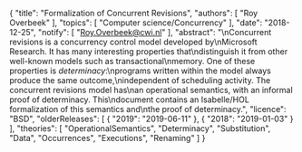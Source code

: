 {
    "title": "Formalization of Concurrent Revisions",
    "authors": [
        "Roy Overbeek"
    ],
    "topics": [
        "Computer science/Concurrency"
    ],
    "date": "2018-12-25",
    "notify": [
        "Roy.Overbeek@cwi.nl"
    ],
    "abstract": "\nConcurrent revisions is a concurrency control model developed by\nMicrosoft Research. It has many interesting properties that\ndistinguish it from other well-known models such as transactional\nmemory. One of these properties is <em>determinacy</em>:\nprograms written within the model always produce the same outcome,\nindependent of scheduling activity. The concurrent revisions model has\nan operational semantics, with an informal proof of determinacy. This\ndocument contains an Isabelle/HOL formalization of this semantics and\nthe proof of determinacy.",
    "licence": "BSD",
    "olderReleases": [
        {
            "2019": "2019-06-11"
        },
        {
            "2018": "2019-01-03"
        }
    ],
    "theories": [
        "OperationalSemantics",
        "Determinacy",
        "Substitution",
        "Data",
        "Occurrences",
        "Executions",
        "Renaming"
    ]
}